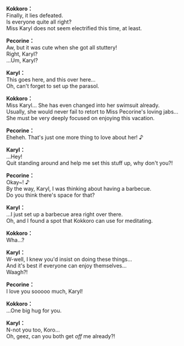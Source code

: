 # 

  
**Kokkoro：**  
Finally, it lies defeated.  
Is everyone quite all right?  
Miss Karyl does not seem electrified this time, at least.  
  
**Pecorine：**  
Aw, but it was cute when she got all stuttery!  
Right, Karyl?  
...Um, Karyl?  
  
**Karyl：**  
This goes here, and this over here...  
Oh, can't forget to set up the parasol.  
  
**Kokkoro：**  
Miss Karyl... She has even changed into her swimsuit already.  
Usually, she would never fail to retort to Miss Pecorine's loving jabs...  
She must be very deeply focused on enjoying this vacation.  
  
**Pecorine：**  
Eheheh. That's just one more thing to love about her! ♪  
  
**Karyl：**  
...Hey!  
Quit standing around and help me set this stuff up, why don't you?!  
  
**Pecorine：**  
Okay~! ♪  
By the way, Karyl, I was thinking about having a barbecue.  
Do you think there's space for that?  
  
**Karyl：**  
...I just set up a barbecue area right over there.  
Oh, and I found a spot that Kokkoro can use for meditating.  
  
**Kokkoro：**  
Wha...?  
  
**Karyl：**  
W-well, I knew you'd insist on doing these things...  
And it's best if everyone can enjoy themselves...  
 Waagh?!  
  
**Pecorine：**  
I love you sooooo much, Karyl!  
  
**Kokkoro：**  
...One big hug for you.  
  
**Karyl：**  
N-not you too, Koro...  
Oh, geez, can you both get *off* me already?!  
